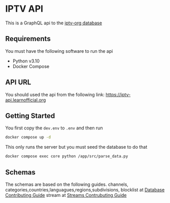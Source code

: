 # IPTV API
This is a GraphQL api to the [iptv-org database](https://github.com/iptv-org/database)

## Requirements
You must have the following software to run the api
* Python v3.10
* Docker Compose

## API URL
You should used the api from the following link:
https://iptv-api.learnofficial.org

## Getting Started
You first copy the `dev.env` to `.env` and then run
```bash
docker compose up -d
```
This only runs the server but you must seed the database
to do that

```bash
docker compose exec core python /app/src/parse_data.py
```

## Schemas
The schemas are based on the following guides.
channels, categories,countries,languagues,regions,subdivisions, blocklist at [Database Contributing Guide](https://github.com/iptv-org/database/blob/master/CONTRIBUTING.md)
stream at [Streams Contrubuting Guide](https://github.com/iptv-org/iptv/blob/master/CONTRIBUTING.md)

